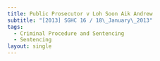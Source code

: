 ```yaml
---
title: Public Prosecutor v Loh Soon Aik Andrew
subtitle: "[2013] SGHC 16 / 18\_January\_2013"
tags:
  - Criminal Procedure and Sentencing
  - Sentencing
layout: single
---
```


